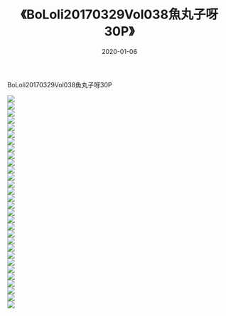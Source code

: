 ﻿---
layout: post
title:  《BoLoli20170329Vol038魚丸子呀30P》
date:   2020-01-06
img: http://pic.660000.xyz/1:/性感/2020/BoLoli20170329Vol038魚丸子呀30P/000.jpg
categories: [美女, 清纯, 唯美]
---

BoLoli20170329Vol038魚丸子呀30P

  ![](http://pic.660000.xyz/1:/性感/2020/BoLoli20170329Vol038魚丸子呀30P/001.jpg) <br> ![](http://pic.660000.xyz/1:/性感/2020/BoLoli20170329Vol038魚丸子呀30P/002.jpg) <br> ![](http://pic.660000.xyz/1:/性感/2020/BoLoli20170329Vol038魚丸子呀30P/003.jpg) <br> ![](http://pic.660000.xyz/1:/性感/2020/BoLoli20170329Vol038魚丸子呀30P/004.jpg) <br> ![](http://pic.660000.xyz/1:/性感/2020/BoLoli20170329Vol038魚丸子呀30P/005.jpg) <br> ![](http://pic.660000.xyz/1:/性感/2020/BoLoli20170329Vol038魚丸子呀30P/006.jpg) <br> ![](http://pic.660000.xyz/1:/性感/2020/BoLoli20170329Vol038魚丸子呀30P/007.jpg) <br> ![](http://pic.660000.xyz/1:/性感/2020/BoLoli20170329Vol038魚丸子呀30P/008.jpg) <br> ![](http://pic.660000.xyz/1:/性感/2020/BoLoli20170329Vol038魚丸子呀30P/009.jpg) <br> ![](http://pic.660000.xyz/1:/性感/2020/BoLoli20170329Vol038魚丸子呀30P/010.jpg) <br> ![](http://pic.660000.xyz/1:/性感/2020/BoLoli20170329Vol038魚丸子呀30P/011.jpg) <br> ![](http://pic.660000.xyz/1:/性感/2020/BoLoli20170329Vol038魚丸子呀30P/012.jpg) <br> ![](http://pic.660000.xyz/1:/性感/2020/BoLoli20170329Vol038魚丸子呀30P/013.jpg) <br> ![](http://pic.660000.xyz/1:/性感/2020/BoLoli20170329Vol038魚丸子呀30P/014.jpg) <br> ![](http://pic.660000.xyz/1:/性感/2020/BoLoli20170329Vol038魚丸子呀30P/015.jpg) <br> ![](http://pic.660000.xyz/1:/性感/2020/BoLoli20170329Vol038魚丸子呀30P/016.jpg) <br> ![](http://pic.660000.xyz/1:/性感/2020/BoLoli20170329Vol038魚丸子呀30P/017.jpg) <br> ![](http://pic.660000.xyz/1:/性感/2020/BoLoli20170329Vol038魚丸子呀30P/018.jpg) <br> ![](http://pic.660000.xyz/1:/性感/2020/BoLoli20170329Vol038魚丸子呀30P/019.jpg) <br> ![](http://pic.660000.xyz/1:/性感/2020/BoLoli20170329Vol038魚丸子呀30P/020.jpg) <br> ![](http://pic.660000.xyz/1:/性感/2020/BoLoli20170329Vol038魚丸子呀30P/021.jpg) <br> ![](http://pic.660000.xyz/1:/性感/2020/BoLoli20170329Vol038魚丸子呀30P/022.jpg) <br> ![](http://pic.660000.xyz/1:/性感/2020/BoLoli20170329Vol038魚丸子呀30P/023.jpg) <br> ![](http://pic.660000.xyz/1:/性感/2020/BoLoli20170329Vol038魚丸子呀30P/024.jpg) <br> ![](http://pic.660000.xyz/1:/性感/2020/BoLoli20170329Vol038魚丸子呀30P/025.jpg) <br> ![](http://pic.660000.xyz/1:/性感/2020/BoLoli20170329Vol038魚丸子呀30P/026.jpg) <br> ![](http://pic.660000.xyz/1:/性感/2020/BoLoli20170329Vol038魚丸子呀30P/027.jpg) <br> ![](http://pic.660000.xyz/1:/性感/2020/BoLoli20170329Vol038魚丸子呀30P/028.jpg) <br> ![](http://pic.660000.xyz/1:/性感/2020/BoLoli20170329Vol038魚丸子呀30P/029.jpg) <br> ![](http://pic.660000.xyz/1:/性感/2020/BoLoli20170329Vol038魚丸子呀30P/030.jpg) <br>